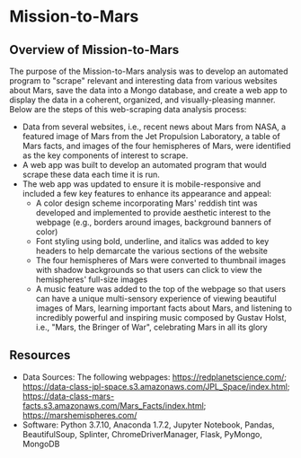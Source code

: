 # Mission-to-Mars

## Overview of Mission-to-Mars
The purpose of the Mission-to-Mars analysis was to develop an automated program to "scrape" relevant and interesting data from various websites about Mars, save the data into a Mongo database, and create a web app to display the data in a coherent, organized, and visually-pleasing manner. Below are the steps of this web-scraping data analysis process:

  - Data from several websites, i.e., recent news about Mars from NASA, a featured image of Mars from the Jet Propulsion Laboratory, a table of Mars facts, and images of the four hemispheres of Mars, were identified as the key components of interest to scrape. 
  - A web app was built to develop an automated program that would scrape these data each time it is run.
  - The web app was updated to ensure it is mobile-responsive and included a few key features to enhance its appearance and appeal:
    - A color design scheme incorporating Mars' reddish tint was developed and implemented to provide aesthetic interest to the webpage (e.g., borders around images, background banners of color)
    - Font styling using bold, underline, and italics was added to key headers to help demarcate the various sections of the website
    - The four hemispheres of Mars were converted to thumbnail images with shadow backgrounds so that users can click to view the hemispheres' full-size images
    - A music feature was added to the top of the webpage so that users can have a unique multi-sensory experience of viewing beautiful images of Mars, learning important facts about Mars, and listening to incredibly powerful and inspiring music composed by Gustav Holst, i.e., "Mars, the Bringer of War", celebrating Mars in all its glory   


## Resources
- Data Sources: The following webpages: https://redplanetscience.com/; https://data-class-jpl-space.s3.amazonaws.com/JPL_Space/index.html; https://data-class-mars-facts.s3.amazonaws.com/Mars_Facts/index.html; https://marshemispheres.com/
- Software: Python 3.7.10, Anaconda 1.7.2, Jupyter Notebook, Pandas, BeautifulSoup, Splinter, ChromeDriverManager, Flask, PyMongo, MongoDB


